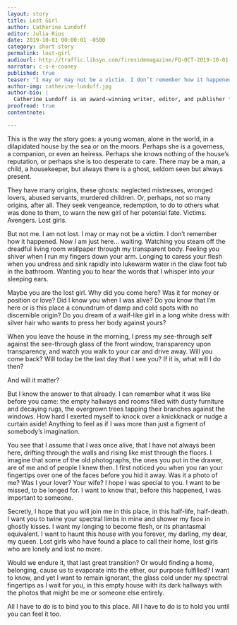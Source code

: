 ```yaml
---
layout: story
title: Lost Girl
author: Catherine Lundoff
editor: Julia Rios
date: 2019-10-01 00:00:01 -0500
category: short story
permalink: lost-girl
audiourl: http://traffic.libsyn.com/firesidemagazine/FQ-OCT-2019-10-01-Lost_Girl.mp3
narrator: c-s-e-cooney
published: true
teaser: "I may or may not be a victim. I don’t remember how it happened."
author-img: catherine-lundoff.jpg
author-bio: |
  Catherine Lundoff is an award-winning writer, editor, and publisher from Minneapolis, where she lives with her wife and the cats who own them. She is the author of over one hundred published short stories and essays, and eight books, including _Silver Moon_ and _Out of This World: Queer Speculative Fiction Stories_. She has also edited or co-edited three anthologies, including the multi-genre pirate anthology _Scourge of the Seas of Time (and Space)_. In addition, she is the publisher at Queen of Swords Press, a genre fiction publisher specializing in fiction from out of this world. Websites: [www.catherinelundoff.net](http://www.catherinelundoff.net) and [www.queenofswordspress.com](http:///www.queenofswordspress.com).
proofread: true
contentnote:

---
```


This is the way the story goes: a young woman, alone in the world, in a dilapidated house by the sea or on the moors. Perhaps she is a governess, a companion, or even an heiress. Perhaps she knows nothing of the house’s reputation, or perhaps she is too desperate to care. There may be a man, a child, a housekeeper, but always there is a ghost, seldom seen but always present.

They have many origins, these ghosts: neglected mistresses, wronged lovers, abused servants, murdered children. Or, perhaps, not so many origins, after all. They seek vengeance, redemption, to do to others what was done to them, to warn the new girl of her potential fate. Victims. Avengers. Lost girls.

But not me. I am not lost. I may or may not be a victim. I don’t remember how it happened. Now I am just here... waiting. Watching you steam off the dreadful living room wallpaper through my transparent body. Feeling you shiver when I run my fingers down your arm. Longing to caress your flesh when you undress and sink rapidly into lukewarm water in the claw foot tub in the bathroom. Wanting you to hear the words that I whisper into your sleeping ears.

Maybe you are the lost girl. Why did you come here? Was it for money or position or love? Did I know you when I was alive? Do you know that I’m here or is this place a conundrum of damp and cold spots with no discernible origin? Do you dream of a waif-like girl in a long white dress with silver hair who wants to press her body against yours?

When you leave the house in the morning, I press my see-through self against the see-through glass of the front window, transparency upon transparency, and watch you walk to your car and drive away. Will you come back? Will today be the last day that I see you? If it is, what will I do then?

And will it matter?

But I know the answer to that already. I can remember what it was like before you came: the empty hallways and rooms filled with dusty furniture and decaying rugs, the overgrown trees tapping their branches against the windows. How hard I exerted myself to knock over a knickknack or nudge a curtain aside! Anything to feel as if I was more than just a figment of somebody’s imagination.

You see that I assume that I was once alive, that I have not always been here, drifting through the walls and rising like mist through the floors. I imagine that some of the old photographs, the ones you put in the drawer, are of me and of people I knew then. I first noticed you when you ran your fingertips over one of the faces before you hid it away.
Was it a photo of me? Was I your lover? Your wife? I hope I was special to you. I want to be missed, to be longed for. I want to know that, before this happened, I was important to someone.

Secretly, I hope that you will join me in this place, in this half-life, half-death. I want you to twine your spectral limbs in mine and shower my face in ghostly kisses. I want my longing to become flesh, or its phantasmal equivalent. I want to haunt this house with you forever, my darling, my dear, my queen. Lost girls who have found a place to call their home, lost girls who are lonely and lost no more.

Would we endure it, that last great transition? Or would finding a home, belonging, cause us to evaporate into the ether, our purpose fulfilled?  I want to know, and yet I want to remain ignorant, the glass cold under my spectral fingertips as I wait for you, in this empty house with its dark hallways with the photos that might be me or someone else entirely.

All I have to do is to bind you to this place.  All I have to do is to hold you until you can feel it too.
